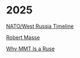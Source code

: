 # 2025

[NATO/West Russia Timeline](03/nato-russia-timeline.html)

[Robert Masse](04/masse-collected-comments.html)

[Why MMT Is a Ruse](04/mmt-ruse.html)

